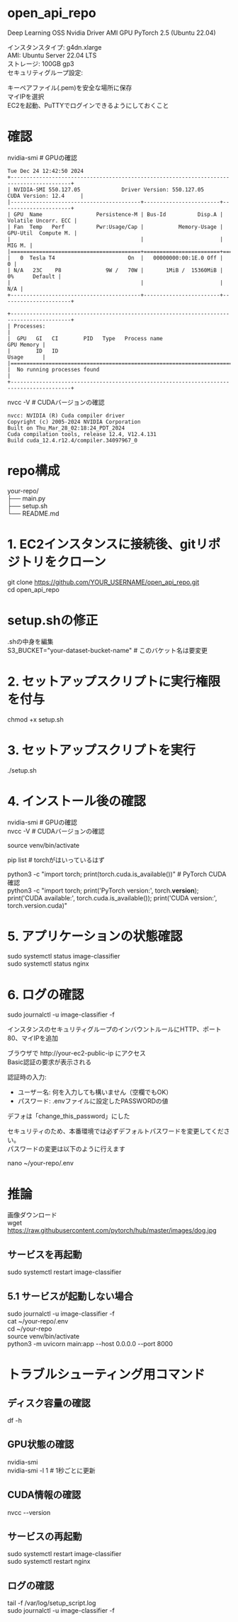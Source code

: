 # open_api_repo


Deep Learning OSS Nvidia Driver AMI GPU PyTorch 2.5 (Ubuntu 22.04)  

インスタンスタイプ: g4dn.xlarge  
AMI: Ubuntu Server 22.04 LTS  
ストレージ: 100GB gp3  
セキュリティグループ設定:  


キーペアファイル(.pem)を安全な場所に保存  
マイIPを選択  
EC2を起動、PuTTYでログインできるようにしておくこと  



# 確認
nvidia-smi  # GPUの確認  

```
Tue Dec 24 12:42:50 2024
+-----------------------------------------------------------------------------------------+
| NVIDIA-SMI 550.127.05             Driver Version: 550.127.05     CUDA Version: 12.4     |
|-----------------------------------------+------------------------+----------------------+
| GPU  Name                 Persistence-M | Bus-Id          Disp.A | Volatile Uncorr. ECC |
| Fan  Temp   Perf          Pwr:Usage/Cap |           Memory-Usage | GPU-Util  Compute M. |
|                                         |                        |               MIG M. |
|=========================================+========================+======================|
|   0  Tesla T4                       On  |   00000000:00:1E.0 Off |                    0 |
| N/A   23C    P8              9W /   70W |       1MiB /  15360MiB |      0%      Default |
|                                         |                        |                  N/A |
+-----------------------------------------+------------------------+----------------------+

+-----------------------------------------------------------------------------------------+
| Processes:                                                                              |
|  GPU   GI   CI        PID   Type   Process name                              GPU Memory |
|        ID   ID                                                               Usage      |
|=========================================================================================|
|  No running processes found                                                             |
+-----------------------------------------------------------------------------------------+
```



nvcc -V     # CUDAバージョンの確認  

```
nvcc: NVIDIA (R) Cuda compiler driver
Copyright (c) 2005-2024 NVIDIA Corporation
Built on Thu_Mar_28_02:18:24_PDT_2024
Cuda compilation tools, release 12.4, V12.4.131
Build cuda_12.4.r12.4/compiler.34097967_0
```



# repo構成

your-repo/  
├── main.py  
├── setup.sh  
└── README.md  

# 1. EC2インスタンスに接続後、gitリポジトリをクローン
git clone https://github.com/YOUR_USERNAME/open_api_repo.git  
cd open_api_repo  

# setup.shの修正

.shの中身を編集  
S3_BUCKET="your-dataset-bucket-name"  # このバケット名は要変更  


# 2. セットアップスクリプトに実行権限を付与
chmod +x setup.sh  

# 3. セットアップスクリプトを実行
./setup.sh  

# 4. インストール後の確認
nvidia-smi  # GPUの確認  
nvcc -V     # CUDAバージョンの確認  



source venv/bin/activate  

pip list  # torchがはいっているはず


python3 -c "import torch; print(torch.cuda.is_available())"  # PyTorch CUDA確認  
python3 -c "import torch; print('PyTorch version:', torch.__version__); print('CUDA available:', torch.cuda.is_available()); print('CUDA version:', torch.version.cuda)"  

# 5. アプリケーションの状態確認
sudo systemctl status image-classifier  
sudo systemctl status nginx  

# 6. ログの確認
sudo journalctl -u image-classifier -f  


インスタンスのセキュリティグループのインバウントルールにHTTP、ポート80、マイIPを追加  

ブラウザで http://your-ec2-public-ip にアクセス  
Basic認証の要求が表示される  


認証時の入力:  
- ユーザー名: 何を入力しても構いません（空欄でもOK）  
- パスワード: .envファイルに設定したPASSWORDの値  

デフォは「change_this_password」にした  

セキュリティのため、本番環境では必ずデフォルトパスワードを変更してください。  
パスワードの変更は以下のように行えます  

nano ~/your-repo/.env  




# 推論

画像ダウンロード  
wget https://raw.githubusercontent.com/pytorch/hub/master/images/dog.jpg  







## サービスを再起動
sudo systemctl restart image-classifier  

## 5.1 サービスが起動しない場合
sudo journalctl -u image-classifier -f  
cat ~/your-repo/.env  
cd ~/your-repo  
source venv/bin/activate  
python3 -m uvicorn main:app --host 0.0.0.0 --port 8000  



# トラブルシューティング用コマンド



## ディスク容量の確認
df -h  

## GPU状態の確認
nvidia-smi  
nvidia-smi -l 1  # 1秒ごとに更新  

## CUDA情報の確認 
nvcc --version  

## サービスの再起動
sudo systemctl restart image-classifier  
sudo systemctl restart nginx  

## ログの確認
tail -f /var/log/setup_script.log  
sudo journalctl -u image-classifier -f  
